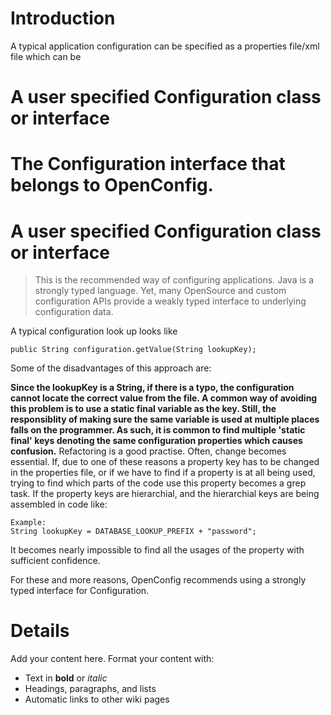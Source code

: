# Introduction #

A typical application configuration can be specified as a properties file/xml file which can be

# A user specified Configuration class or interface
# The Configuration interface that belongs to OpenConfig.

# A user specified Configuration class or interface
> This is the recommended way of configuring applications. Java is a strongly typed language. Yet, many OpenSource and custom configuration APIs provide a weakly typed interface to underlying configuration data.

A typical configuration look up looks like
```
public String configuration.getValue(String lookupKey);
```

Some of the disadvantages of this approach are:

**Since the lookupKey is a String, if there is a typo, the configuration cannot locate the correct value from the file. A common way of avoiding this problem is to use a static final variable as the key. Still, the responsiblity of making sure the same variable is used at multiple places falls on the programmer. As such, it is common to find multiple 'static final' keys denoting the same configuration properties which causes confusion.** Refactoring is a good practise. Often, change becomes essential. If, due to one of these reasons a property key has to be changed in the properties file, or if we have to find if a property is at all being used, trying to find which parts of the code use this property becomes a grep task. If the property keys are hierarchial, and the hierarchial keys are being assembled in code like:
```
Example:
String lookupKey = DATABASE_LOOKUP_PREFIX + "password";
```

It becomes nearly impossible to find all the usages of the property with sufficient confidence.

For these and more reasons, OpenConfig recommends using a strongly typed interface for Configuration.

# Details #

Add your content here.  Format your content with:
  * Text in **bold** or _italic_
  * Headings, paragraphs, and lists
  * Automatic links to other wiki pages